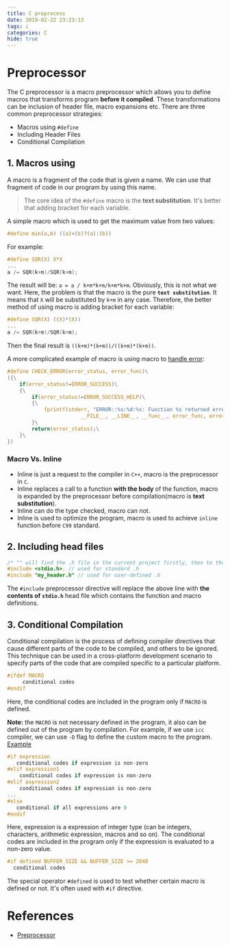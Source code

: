 ```yaml
---
title: C preprocess
date: 2019-02-22 23:23:13
tags: c
categories: C
hide: true
---
```

# Preprocessor
The C preprocessor is a macro preprocessor which allows you to define macros that transforms program **before it compiled**. These transformations can be inclusion of header file, macro expansions etc. There are three common preprocessor strategies:
- Macros using `#define`
- Including Header Files
- Conditional Compilation

## 1. Macros using
A macro is a fragment of the code that is given a name. We can use that fragment of code in our program by using this name. 

> The core idea of the `#define` macro is the **text substitution**. It's better that adding bracket for each variable.

A simple macro which is used to get the maximum value from two values:
```c
#define min(a,b) ((a)<(b)?(a):(b))
```

For example:
```c
#define SQR(X) X*X
...
a /= SQR(k+m)/SQR(k+m);
```
The result will be: `a = a / k+m*k+m/k+m*k+m`. Obviously, this is not what we want. Here, the problem is that the macro is the pure **`text substitution`**. It means that `X` will be substituted by `k+m` in any case. Therefore, the better method of using macro is adding bracket for each variable:
```c
#define SQR(X) ((X)*(X))
...
a /= SQR(k+m)/SQR(k+m);
```
Then the final result is `((k+m)*(k+m))/((k+m)*(k+m))`.
  
A more complicated example of macro is using macro to [handle error](https://github.com/MarioMartReq/PS_GroupWorkC/blob/master/include/macros.h):
```c
#define CHECK_ERROR(error_status, error_func)\
({\
	if(error_status!=ERROR_SUCCESS)\
	{\
		if(error_status!=ERROR_SUCCESS_HELP)\
		{\
			fprintf(stderr, "ERROR::%s:%d:%s: Function %s returned error %d!\n",\
						__FILE__, __LINE__, __func__, error_func, error_status);\
		}\
		return(error_status);\
	}\
})
```

### Macro Vs. Inline
- Inline is just a request to the compiler in `C++`, macro is the preprocessor in `C`.
- Inline replaces a call to a function **with the body** of the function, macro is expanded by the preprocessor before compilation(macro is **text substitution**).
- Inline can do the type checked, macro can not.
- Inline is used to optimize the program, macro is used to achieve `inline` function before `C99` standard.

## 2. Including head files
```c
/* "" will find the .h file in the current project firstly, then to the system*/
#include <stdio.h>. // used for standard .h
#include "my_header.h" // used for user-defined .h
```
The `#include` preprocessor directive will replace the above line with **the contents of `stdio.h`** head file which contains the function and macro definitions.

## 3. Conditional Compilation
Conditional compilation is the process of defining compiler directives that cause different parts of the code to be compiled, and others to be ignored. This technique can be used in a cross-platform development scenario to specify parts of the code that are compiled specific to a particular platform.
```c
#ifdef MACRO     
     conditional codes
#endif
```
Here, the conditional codes are included in the program only if `MACRO` is defined.
  
**Note:** the `MACRO` is not necessary defined in the program, it also can be defined out of the program by compilation. For example, if we use `icc` compiler, we can use `-D` flag to define the custom macro to the program. [Example](https://github.com/gzrjzcx/openmp_affinity)
  
```c
#if expression
   conditional codes if expression is non-zero
#elif expression1
    conditional codes if expression is non-zero
#elif expression2
    conditional codes if expression is non-zero
...
#else
   conditional if all expressions are 0
#endif
```
Here, expression is a expression of integer type (can be integers, characters, arithmetic expression, macros and so on). The conditional codes are included in the program only if the expression is evaluated to a non-zero value.
  
```c
#if defined BUFFER_SIZE && BUFFER_SIZE >= 2048
  conditional codes
```
The special operator `#defined` is used to test whether certain macro is defined or not. It's often used with `#if` directive.

# References
- [Preprocessor](https://www.programiz.com/c-programming/c-preprocessor-macros)







